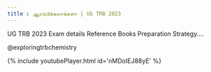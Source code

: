 ```yaml
---
title : ஆரம்பிக்கலாங்களா | UG TRB 2023
---
```


UG TRB 2023
Exam details
Reference Books
Preparation Strategy....

@exploringtrbchemistry



{% include youtubePlayer.html id='nMDoIEJ88yE' %}
